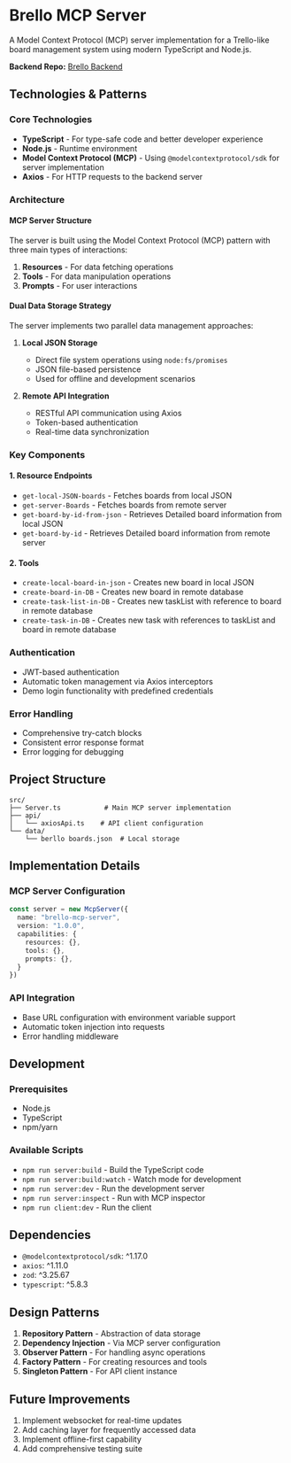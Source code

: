 # Brello MCP Server

A Model Context Protocol (MCP) server implementation for a Trello-like board management system using modern TypeScript and Node.js.

**Backend Repo:** [Brello Backend](https://github.com/senpaiharde/berllo-backend)

## Technologies & Patterns

### Core Technologies
- **TypeScript** - For type-safe code and better developer experience
- **Node.js** - Runtime environment
- **Model Context Protocol (MCP)** - Using `@modelcontextprotocol/sdk` for server implementation
- **Axios** - For HTTP requests to the backend server

### Architecture

#### MCP Server Structure
The server is built using the Model Context Protocol (MCP) pattern with three main types of interactions:
1. **Resources** - For data fetching operations
2. **Tools** - For data manipulation operations
3. **Prompts** - For user interactions

#### Dual Data Storage Strategy
The server implements two parallel data management approaches:
1. **Local JSON Storage**
   - Direct file system operations using `node:fs/promises`
   - JSON file-based persistence
   - Used for offline and development scenarios

2. **Remote API Integration**
   - RESTful API communication using Axios
   - Token-based authentication
   - Real-time data synchronization

### Key Components

#### 1. Resource Endpoints
- `get-local-JSON-boards` - Fetches boards from local JSON
- `get-server-Boards` - Fetches boards from remote server
- `get-board-by-id-from-json` - Retrieves Detailed board information from local JSON
- `get-board-by-id` - Retrieves Detailed board information from remote server

#### 2. Tools
- `create-local-board-in-json` - Creates new board in local JSON
- `create-board-in-DB` - Creates new board in remote database
- `create-task-list-in-DB` - Creates new taskList with reference to board in remote database
- `create-task-in-DB` - Creates new task with references to taskList and board in remote database

### Authentication
- JWT-based authentication
- Automatic token management via Axios interceptors
- Demo login functionality with predefined credentials

### Error Handling
- Comprehensive try-catch blocks
- Consistent error response format
- Error logging for debugging

## Project Structure
```
src/
├── Server.ts           # Main MCP server implementation
├── api/
│   └── axiosApi.ts    # API client configuration
└── data/
    └── berllo boards.json  # Local storage
```

## Implementation Details

### MCP Server Configuration
```typescript
const server = new McpServer({
  name: "brello-mcp-server",
  version: "1.0.0",
  capabilities: {
    resources: {},
    tools: {},
    prompts: {},
  }
})
```

### API Integration
- Base URL configuration with environment variable support
- Automatic token injection into requests
- Error handling middleware

## Development

### Prerequisites
- Node.js
- TypeScript
- npm/yarn

### Available Scripts
- `npm run server:build` - Build the TypeScript code
- `npm run server:build:watch` - Watch mode for development
- `npm run server:dev` - Run the development server
- `npm run server:inspect` - Run with MCP inspector
- `npm run client:dev` - Run the client

## Dependencies
- `@modelcontextprotocol/sdk`: ^1.17.0
- `axios`: ^1.11.0
- `zod`: ^3.25.67
- `typescript`: ^5.8.3

## Design Patterns
1. **Repository Pattern** - Abstraction of data storage
2. **Dependency Injection** - Via MCP server configuration
3. **Observer Pattern** - For handling async operations
4. **Factory Pattern** - For creating resources and tools
5. **Singleton Pattern** - For API client instance

## Future Improvements
1. Implement websocket for real-time updates
2. Add caching layer for frequently accessed data
3. Implement offline-first capability
4. Add comprehensive testing suite
